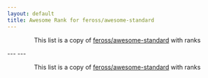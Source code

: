 ```yaml
---
layout: default
title: Awesome Rank for feross/awesome-standard
---
```


<p align="center">
	This list is a copy of <a href="https://github.com/feross/awesome-standard">feross/awesome-standard</a> with ranks
</p>
---
---
<p align="center">
	This list is a copy of <a href="https://github.com/feross/awesome-standard">feross/awesome-standard</a> with ranks
</p>
